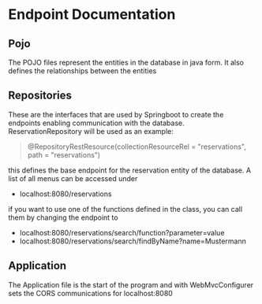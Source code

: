 # Endpoint Documentation

## Pojo

The POJO files represent the entities in the database in java form. It also defines the relationships between the entities

## Repositories

These are the interfaces that are used by Springboot to create the endpoints enabling communication with the database. 
ReservationRepository will be used as an example:

> @RepositoryRestResource(collectionResourceRel = "reservations", path = "reservations")

this defines the base endpoint for the reservation entity of the database. A list of all menus can be accessed under 
* localhost:8080/reservations

if you want to use one of the functions defined in the class, you can call them by changing the endpoint to
* localhost:8080/reservations/search/function?parameter=value
* localhost:8080/reservations/search/findByName?name=Mustermann



## Application

The Application file is the start of the program and with WebMvcConfigurer sets the CORS communications for localhost:8080
